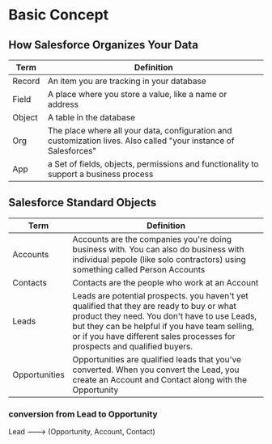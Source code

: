 # Basic Concept
## How Salesforce Organizes Your Data
| Term   | Definition |
|--------|---|
| Record | An item you are tracking in your database |
| Field  | A place where you store a value, like a name or address |
| Object | A table in the database |
| Org    | The place where all your data, configuration and customization lives. Also called "your instance of Salesforces" |
| App | a Set of fields, objects, permissions and functionality to support a business process |

## Salesforce Standard Objects

| Term   | Definition |
|--------|---|
| Accounts | Accounts are the companies you're doing business with. You can also do business with individual pepole (like solo contractors) using something called Person Accounts |
| Contacts | Contacts are the people who work at an Account |
| Leads | Leads are potential prospects. you haven't yet qualified that they are ready to buy or what product they need. You don't have to use Leads, but they can be helpful if you have team selling, or if you have different sales processes for prospects and qualified buyers. |
| Opportunities | Opportunities are qualified leads that you've converted. When you convert the Lead, you create an Account and Contact along with the Opportunity |

### conversion from Lead to Opportunity
Lead ---> (Opportunity, Account, Contact)


